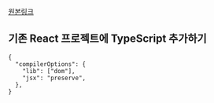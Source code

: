[원본링크](https://react.dev/learn/typescript)

## 기존 React 프로젝트에 TypeScript 추가하기

```
{
  "compilerOptions": {
    "lib": ["dom"],
    "jsx": "preserve",
  },
}
```
